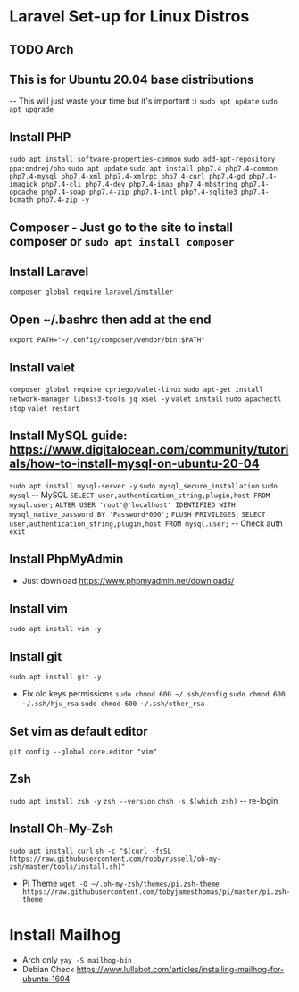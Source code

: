 # Laravel Set-up for Linux Distros

## TODO Arch

## This is for Ubuntu 20.04 base distributions
-- This will just waste your time but it's important :)
``sudo apt update``
``sudo apt upgrade``

## Install PHP
``sudo apt install software-properties-common``
``sudo add-apt-repository ppa:ondrej/php``
``sudo apt update``
``sudo apt install php7.4 php7.4-common php7.4-mysql php7.4-xml php7.4-xmlrpc php7.4-curl php7.4-gd php7.4-imagick php7.4-cli php7.4-dev php7.4-imap php7.4-mbstring php7.4-opcache php7.4-soap php7.4-zip php7.4-intl php7.4-sqlite3 php7.4-bcmath php7.4-zip -y``

## Composer - Just go to the site to install composer or ``sudo apt install composer``

## Install Laravel
``composer global require laravel/installer``

## Open ~/.bashrc then add at the end
``export PATH="~/.config/composer/vendor/bin:$PATH"``

## Install valet
``composer global require cpriego/valet-linux``
``sudo apt-get install network-manager libnss3-tools jq xsel -y``
``valet install``
``sudo apachectl stop``
``valet restart``

## Install MySQL guide: https://www.digitalocean.com/community/tutorials/how-to-install-mysql-on-ubuntu-20-04
``sudo apt install mysql-server -y``
``sudo mysql_secure_installation``
``sudo mysql``
-- MySQL
``SELECT user,authentication_string,plugin,host FROM mysql.user;``
``ALTER USER 'root'@'localhost' IDENTIFIED WITH mysql_native_password BY 'Password*000';``
``FLUSH PRIVILEGES;``
``SELECT user,authentication_string,plugin,host FROM mysql.user;`` -- Check auth
``exit``

## Install PhpMyAdmin
- Just download https://www.phpmyadmin.net/downloads/

## Install vim
``sudo apt install vim -y``

## Install git
``sudo apt install git -y``
- Fix old keys permissions
``sudo chmod 600 ~/.ssh/config``
``sudo chmod 600 ~/.ssh/hju_rsa``
``sudo chmod 600 ~/.ssh/other_rsa``

## Set vim as default editor
``git config --global core.editor "vim"``

## Zsh
``sudo apt install zsh -y``
``zsh --version``
``chsh -s $(which zsh)`` -- re-login

## Install Oh-My-Zsh
``sudo apt install curl``
``sh -c "$(curl -fsSL https://raw.githubusercontent.com/robbyrussell/oh-my-zsh/master/tools/install.sh)"``
- Pi Theme
``wget -O ~/.oh-my-zsh/themes/pi.zsh-theme https://raw.githubusercontent.com/tobyjamesthomas/pi/master/pi.zsh-theme``

# Install Mailhog
- Arch only
``yay -S mailhog-bin``
- Debian
Check https://www.lullabot.com/articles/installing-mailhog-for-ubuntu-1604
